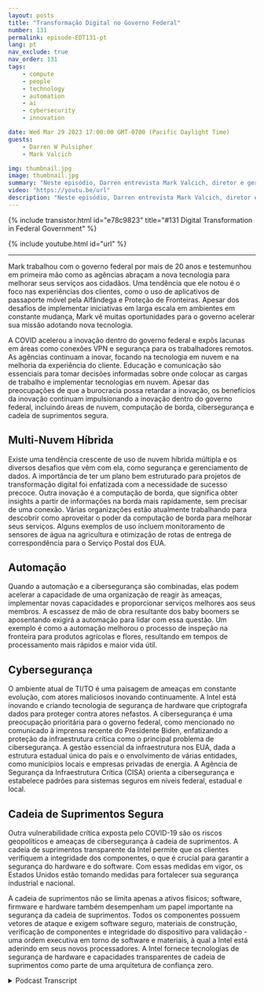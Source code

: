 ```yaml
---
layout: posts
title: "Transformação Digital no Governo Federal"
number: 131
permalink: episode-EDT131-pt
lang: pt
nav_exclude: true
nav_order: 131
tags:
    - compute
    - people
    - technology
    - automation
    - ai
    - cybersecurity
    - innovation

date: Wed Mar 29 2023 17:00:00 GMT-0700 (Pacific Daylight Time)
guests:
    - Darren W Pulsipher
    - Mark Valcich

img: thumbnail.jpg
image: thumbnail.jpg
summary: "Neste episódio, Darren entrevista Mark Valcich, diretor e gerente geral do Setor Público Civil Federal da Intel. Os anos de experiência de Mark brilham enquanto ele descreve as tendências atuais na transformação digital do governo civil federal."
video: "https://youtu.be/url"
description: "Neste episódio, Darren entrevista Mark Valcich, diretor e gerente geral do Setor Público Civil Federal da Intel. Os anos de experiência de Mark brilham enquanto ele descreve as tendências atuais na transformação digital do governo civil federal."
---
```


<div>
{% include transistor.html id="e78c9823" title="#131 Digital Transformation in Federal Government" %}

{% include youtube.html id="url" %}
</div>

---

Mark trabalhou com o governo federal por mais de 20 anos e testemunhou em primeira mão como as agências abraçam a nova tecnologia para melhorar seus serviços aos cidadãos. Uma tendência que ele notou é o foco nas experiências dos clientes, como o uso de aplicativos de passaporte móvel pela Alfândega e Proteção de Fronteiras. Apesar dos desafios de implementar iniciativas em larga escala em ambientes em constante mudança, Mark vê muitas oportunidades para o governo acelerar sua missão adotando nova tecnologia.

A COVID acelerou a inovação dentro do governo federal e expôs lacunas em áreas como conexões VPN e segurança para os trabalhadores remotos. As agências continuam a inovar, focando na tecnologia em nuvem e na melhoria da experiência do cliente. Educação e comunicação são essenciais para tomar decisões informadas sobre onde colocar as cargas de trabalho e implementar tecnologias em nuvem. Apesar das preocupações de que a burocracia possa retardar a inovação, os benefícios da inovação continuam impulsionando a inovação dentro do governo federal, incluindo áreas de nuvem, computação de borda, cibersegurança e cadeia de suprimentos segura.

## Multi-Nuvem Híbrida

Existe uma tendência crescente de uso de nuvem híbrida múltipla e os diversos desafios que vêm com ela, como segurança e gerenciamento de dados. A importância de ter um plano bem estruturado para projetos de transformação digital foi enfatizada com a necessidade de sucesso precoce. Outra inovação é a computação de borda, que significa obter insights a partir de informações na borda mais rapidamente, sem precisar de uma conexão. Várias organizações estão atualmente trabalhando para descobrir como aproveitar o poder da computação de borda para melhorar seus serviços. Alguns exemplos de uso incluem monitoramento de sensores de água na agricultura e otimização de rotas de entrega de correspondência para o Serviço Postal dos EUA.

## Automação

Quando a automação e a cibersegurança são combinadas, elas podem acelerar a capacidade de uma organização de reagir às ameaças, implementar novas capacidades e proporcionar serviços melhores aos seus membros. A escassez de mão de obra resultante dos baby boomers se aposentando exigirá a automação para lidar com essa questão. Um exemplo é como a automação melhorou o processo de inspeção na fronteira para produtos agrícolas e flores, resultando em tempos de processamento mais rápidos e maior vida útil.

## Cybersegurança

O ambiente atual de TI/TO é uma paisagem de ameaças em constante evolução, com atores maliciosos inovando continuamente. A Intel está inovando e criando tecnologia de segurança de hardware que criptografa dados para proteger contra atores nefastos. A cibersegurança é uma preocupação prioritária para o governo federal, como mencionado no comunicado à imprensa recente do Presidente Biden, enfatizando a proteção da infraestrutura crítica como o principal problema de cibersegurança. A gestão essencial da infraestrutura nos EUA, dada a estrutura estadual única do país e o envolvimento de várias entidades, como municípios locais e empresas privadas de energia. A Agência de Segurança da Infraestrutura Crítica (CISA) orienta a cibersegurança e estabelece padrões para sistemas seguros em níveis federal, estadual e local.

## Cadeia de Suprimentos Segura

Outra vulnerabilidade crítica exposta pelo COVID-19 são os riscos geopolíticos e ameaças de cibersegurança à cadeia de suprimentos. A cadeia de suprimentos transparente da Intel permite que os clientes verifiquem a integridade dos componentes, o que é crucial para garantir a segurança do hardware e do software. Com essas medidas em vigor, os Estados Unidos estão tomando medidas para fortalecer sua segurança industrial e nacional.

A cadeia de suprimentos não se limita apenas a ativos físicos; software, firmware e hardware também desempenham um papel importante na segurança da cadeia de suprimentos. Todos os componentes possuem vetores de ataque e exigem software seguro, materiais de construção, verificação de componentes e integridade do dispositivo para validação - uma ordem executiva em torno de software e materiais, à qual a Intel está aderindo em seus novos processadores. A Intel fornece tecnologias de segurança de hardware e capacidades transparentes de cadeia de suprimentos como parte de uma arquitetura de confiança zero.



<details>
<summary> Podcast Transcript </summary>

<p></p>

</details>
